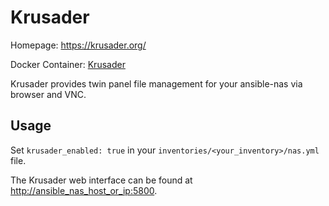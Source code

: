 
# Krusader

Homepage: <https://krusader.org/>

Docker Container: [Krusader](https://hub.docker.com/r/djaydev/krusader)

Krusader provides twin panel file management for your ansible-nas via browser and VNC.

## Usage

Set `krusader_enabled: true` in your `inventories/<your_inventory>/nas.yml` file.

The Krusader web interface can be found at <http://ansible_nas_host_or_ip:5800>.
